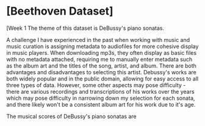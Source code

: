 
# \[Beethoven Dataset]
<!-- Version 1.0 -->
\[Week 1
The theme of this dataset is DeBussy's piano sonatas. 

A challenge I have experienced in the past when working with music and music curation is assigning metadata to audiofiles for more cohesive display in music players. When downloading mp3s, they often display as basic files with no metadata attached, requiring me to manually enter metadata such as the album art and the titles of the song, artist, and album.
There are both advantages and disadvantages to selecting this artist. Debussy's works are both widely popular and in the public domain, allowing for easy access to all three types of data. However, some other aspects may pose difficulty - there are various recordings and transcriptions of his works over the years which may pose difficulty in narrowing down my selection for each sonata, and there likely won't be a consistent album art for his work due to it's age. 

The musical scores of DeBussy's piano sonatas are 
